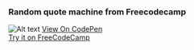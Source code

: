 ### Random quote machine from Freecodecamp

![Alt text](https://user-images.githubusercontent.com/14861253/183817509-fe014dc0-52c1-4820-b2f1-02990c170268.png)
[View On CodePen](https://codepen.io/santaeugeniaJ/full/gOejRBN) </br>
[Try it on FreeCodeCamp](https://www.freecodecamp.org/learn/front-end-development-libraries/front-end-development-libraries-projects/build-a-random-quote-machine)